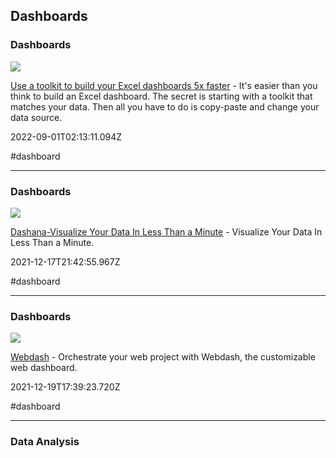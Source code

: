 ## Dashboards

### Dashboards

![](https://d1muf25xaso8hp.cloudfront.net/https%3A%2F%2Fd0f81c7d85047591e1d7f216f8804e76.cdn.bubble.io%2Ff1652301579799x546609248962345700%2FThe%2520full%2520toolkit%2520lower%2520res.jpg?w=&h=&auto=compress&dpr=1&fit=max)

[Use a toolkit to build your Excel dashboards 5x faster](https://exceldashboardtemplate.com) - It's easier than you think to build an Excel dashboard. The secret is starting with a toolkit that matches your data. Then all you have to do is copy-paste and change your data source.

2022-09-01T02:13:11.094Z

#dashboard

---

### Dashboards

![](https://artyy.io/wp-content/uploads/2016/08/dummy-1-1.jpg)

[Dashana-Visualize Your Data In Less Than a Minute](https://dashana.com) - Visualize Your Data In Less Than a Minute.

2021-12-17T21:42:55.967Z

#dashboard

---

### Dashboards

![](https://webdash.xyz/assets/poster.png)

[Webdash](https://webdash.xyz/?ref=producthunt) - Orchestrate your web project with Webdash, the customizable web dashboard.

2021-12-19T17:39:23.720Z

#dashboard

---

### Data Analysis
